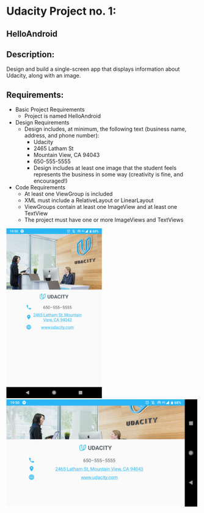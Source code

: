 # Udacity Project no. 1:

## HelloAndroid

## Description: 
Design and build a single-screen app that displays information about Udacity, along with an image.

## Requirements:
* Basic Project Requirements
  * Project is named HelloAndroid
* Design Requirements
  * Design includes, at minimum, the following text (business name, address, and phone number):
    * Udacity
    * 2465 Latham St
    * Mountain View, CA 94043
    * 650-555-5555
    * Design includes at least one image that the student feels represents the business in some way (creativity is fine, and encouraged!)
* Code Requirements
  * At least one ViewGroup is included
  * XML must include a RelativeLayout or LinearLayout
  * ViewGroups contain at least one ImageView and at least one TextView
  * The project must have one or more ImageViews and TextViews

<img src="https://github.com/Limmonica/HelloAndroid/blob/master/Udacity-BusinessCardApp-P.png"  width="250" height="">
<img src="https://github.com/Limmonica/HelloAndroid/blob/master/Udacity-BusinessCardApp-L.png.png"  width="500" height="">
